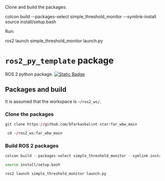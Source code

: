 Clone and build the packages: 

colcon build --packages-select simple_threshold_monitor --symlink-install
source install/setup.bash

Run: 

ros2 launch simple_threshold_monitor launch.py

# `ros2_py_template` package
ROS 2 python package.  [![Static Badge](https://img.shields.io/badge/ROS_2-Humble-34aec5)](https://docs.ros.org/en/humble/)
## Packages and build

It is assumed that the workspace is `~/ros2_ws/`.

### Clone the packages
``` r
git clone https://github.com/bfarkasbalint-star/far_wbw_main
```
``` r
 cd ~/ros2_ws/far_wbw_main
```

### Build ROS 2 packages

``` r
colcon build --packages-select simple_threshold_monitor --symlink-install
```

``` bash
source install/setup.bash
```

``` r
ros2 launch simple_threshold_monitor launch.py
```

